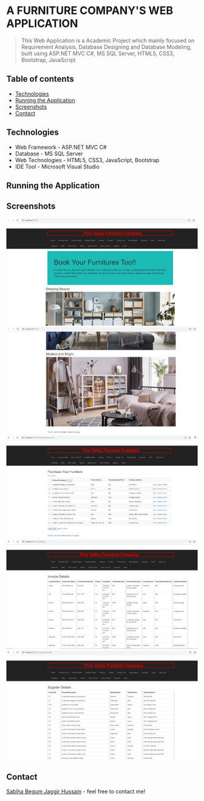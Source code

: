 # A FURNITURE COMPANY'S WEB APPLICATION

> This Web Application is a Academic Project which mainly focused on Requirement Analysis, Database Designing and Database Modeling, built using ASP.NET MVC C#, MS SQL Server, HTML5, CSS3, Bootstrap, JavaScript

## Table of contents
* [Technologies](#technologies)
* [Running the Application](#running-the-application)
* [Screenshots](#screenshots)
* [Contact](#contact)

## Technologies
* Web Framework - ASP.NET MVC C#
* Database - MS SQL Server
* Web Technologies - HTML5, CSS3, JavaScript, Bootstrap
* IDE Tool - Microsoft Visual Studio

## Running the Application

## Screenshots
![Example screenshot](./screenshot/p1.png) 
![Example screenshot](./screenshot/p2.png)
![Example screenshot](./screenshot/p3.png)
![Example screenshot](./screenshot/p4.png)
![Example screenshot](./screenshot/p5.png)

## Contact
[Sabiha Begum Jaggir Hussain](https://sabihabegumj.com/) - feel free to contact me!
